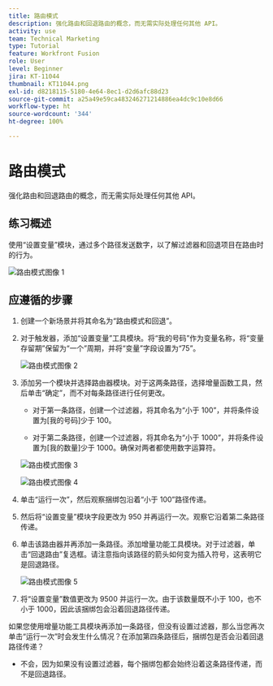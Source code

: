 ```yaml
---
title: 路由模式
description: 强化路由和回退路由的概念，而无需实际处理任何其他 API。
activity: use
team: Technical Marketing
type: Tutorial
feature: Workfront Fusion
role: User
level: Beginner
jira: KT-11044
thumbnail: KT11044.png
exl-id: d8218115-5180-4e64-8ec1-d2d6afc88d23
source-git-commit: a25a49e59ca483246271214886ea4dc9c10e8d66
workflow-type: ht
source-wordcount: '344'
ht-degree: 100%

---
```


# 路由模式

强化路由和回退路由的概念，而无需实际处理任何其他 API。

## 练习概述

使用“设置变量”模块，通过多个路径发送数字，以了解过滤器和回退项目在路由时的行为。

![路由模式图像 1](../12-exercises/assets/routing-patterns-walkthrough-1.png)

## 应遵循的步骤

1. 创建一个新场景并将其命名为“路由模式和回退”。
1. 对于触发器，添加“设置变量”工具模块。将“我的号码”作为变量名称，将“变量存留期”保留为“一个”周期，并将“变量”字段设置为“75”。

   ![路由模式图像 2](../12-exercises/assets/routing-patterns-walkthrough-2.png)

1. 添加另一个模块并选择路由器模块。对于这两条路径，选择增量函数工具，然后单击“确定”，而不对每条路径进行任何更改。

   + 对于第一条路径，创建一个过滤器，将其命名为“小于 100”，并将条件设置为[我的号码]少于 100。

   + 对于第二条路径，创建一个过滤器，将其命名为“小于 1000”，并将条件设置为[我的数量]少于 1000。确保对两者都使用数字运算符。

   ![路由模式图像 3](../12-exercises/assets/routing-patterns-walkthrough-3.png)

   ![路由模式图像 4](../12-exercises/assets/routing-patterns-walkthrough-4.png)

1. 单击“运行一次”，然后观察捆绑包沿着“小于 100”路径传递。
1. 然后将“设置变量”模块字段更改为 950 并再运行一次。观察它沿着第二条路径传递。
1. 单击该路由器并再添加一条路径。添加增量功能工具模块。对于过滤器，单击“回退路由”复选框。请注意指向该路径的箭头如何变为插入符号，这表明它是回退路径。

   ![路由模式图像 5](../12-exercises/assets/routing-patterns-walkthrough-5.png)

1. 将“设置变量”数值更改为 9500 并运行一次。由于该数量既不小于 100，也不小于 1000，因此该捆绑包会沿着回退路径传递。

如果您使用增量功能工具模块再添加一条路径，但没有设置过滤器，那么当您再次单击“运行一次”时会发生什么情况？在添加第四条路径后，捆绑包是否会沿着回退路径传递？

+ 不会，因为如果没有设置过滤器，每个捆绑包都会始终沿着这条路径传递，而不是回退路径。
